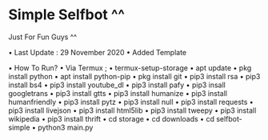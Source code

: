 # Simple Selfbot ^^
Just For Fun Guys ^^

• Last Update : 29 November 2020
• Added Template

• How To Run?
• Via Termux ;
• termux-setup-storage
• apt update
• pkg install python
• apt install python-pip
• pkg install git
• pip3 install rsa
• pip3 install bs4
• pip3 install youtube_dl
• pip3 install pafy
• pip3 insall googletrans
• pip3 install gtts
• pip3 install humanize
• pip3 install humanfriendly
• pip3 install pytz
• pip3 install null
• pip3 install requests
• pip3 install livejson
• pip3 install html5lib
• pip3 install tweepy
• pip3 install wikipedia
• pip3 install thrift
• cd storage
• cd downloads
• cd selfbot-simple
• python3 main.py
